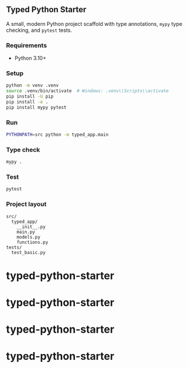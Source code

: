 ## Typed Python Starter

A small, modern Python project scaffold with type annotations, `mypy` type checking, and `pytest` tests.

### Requirements
- Python 3.10+

### Setup
```bash
python -m venv .venv
source .venv/bin/activate  # Windows: .venv\\Scripts\\activate
pip install -U pip
pip install -e .
pip install mypy pytest
```

### Run
```bash
PYTHONPATH=src python -m typed_app.main
```

### Type check
```bash
mypy .
```

### Test
```bash
pytest
```

### Project layout
```
src/
  typed_app/
    __init__.py
    main.py
    models.py
    functions.py
tests/
  test_basic.py
```
# typed-python-starter
# typed-python-starter
# typed-python-starter
# typed-python-starter

